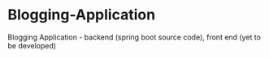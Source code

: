 # Blogging-Application
Blogging Application - backend (spring boot source code), front end (yet to be developed)

